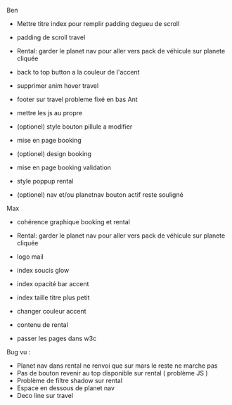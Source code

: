 Ben

- Mettre titre index pour remplir padding degueu de scroll
- padding de scroll travel
- Rental: garder le planet nav pour aller vers pack de véhicule sur planete cliquée
- back to top button a la couleur de l'accent
- supprimer anim hover travel
- footer sur travel probleme fixé en bas
  Ant
- mettre les js au propre
- (optionel) style bouton pillule a modifier
- mise en page booking
- (optionel) design booking

- mise en page booking validation
- style poppup rental
- (optionel) nav et/ou planetnav bouton actif reste souligné

Max

- cohérence graphique booking et rental
- Rental: garder le planet nav pour aller vers pack de véhicule sur planete cliquée
- logo mail
- index soucis glow
- index opacité bar accent
- index taille titre plus petit
- changer couleur accent

- contenu de rental
- passer les pages dans w3c

Bug vu :

- Planet nav dans rental ne renvoi que sur mars le reste ne marche pas
- Pas de bouton revenir au top disponible sur rental ( problème JS )
- Problème de filtre shadow sur rental
- Espace en dessous de planet nav
- Deco line sur travel
